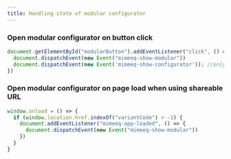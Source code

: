 ```yaml
---
title: Handling state of modular configurator
---
```


### Open modular configurator on button click

```js
document.getElementById("modularButton").addEventListener("click", () => {
  document.dispatchEvent(new Event("mimeeq-show-modular"))
  document.dispatchEvent(new Event('mimeeq-show-configurator')); //only required if loading a list view
})
```

### Open modular configurator on page load when using shareable URL

```js
window.onload = () => {
  if (window.location.href.indexOf("variantCode") > -1) {
    document.addEventListener("mimeeq-app-loaded", () => {
      document.dispatchEvent(new Event("mimeeq-show-modular"))
    })
  }
}
```
